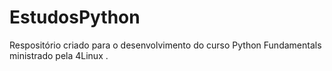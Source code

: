 # EstudosPython
Respositório criado para o desenvolvimento do curso Python Fundamentals ministrado pela 4Linux .

